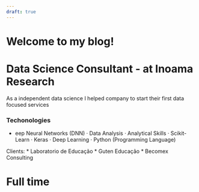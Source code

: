 ```yaml
---
draft: true 
---
```


# Welcome to my blog!


# Data Science Consultant - at Inoama Research

As a independent data science I helped company to start their first data focused services

### Techonologies
*  eep Neural Networks (DNN) · Data Analysis · Analytical Skills · Scikit-Learn · Keras · Deep Learning · Python (Programming Language)

Clients:
    * Laboratorio de Educação
    * Guten Educação
    * Becomex Consulting


# Full time 
